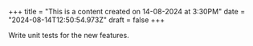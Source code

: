+++
title = "This is a content created on 14-08-2024 at 3:30PM"
date = "2024-08-14T12:50:54.973Z"
draft = false
+++

  Write unit tests for the new features.
        